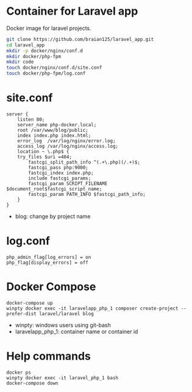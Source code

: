 # Container for Laravel app

Docker image for laravel projects.

```sh
git clone https://github.com/braian125/laravel_app.git
cd laravel_app
mkdir -p docker/nginx/conf.d 
mkdir docker/php-fpm 
mkdir code
touch docker/nginx/conf.d/site.conf
touch docker/php-fpm/log.conf
```

# site.conf
```
server {
    listen 80;
    server_name php-docker.local;
    root /var/www/blog/public;
    index index.php index.html;
    error_log  /var/log/nginx/error.log;
    access_log /var/log/nginx/access.log;
    location ~ \.php$ {
    try_files $uri =404;
        fastcgi_split_path_info ^(.+\.php)(/.+)$;
        fastcgi_pass php:9000;
        fastcgi_index index.php;
        include fastcgi_params;
        fastcgi_param SCRIPT_FILENAME $document_root$fastcgi_script_name;
        fastcgi_param PATH_INFO $fastcgi_path_info;
    }
}
```
- blog: change by project name

# log.conf
```
php_admin_flag[log_errors] = on
php_flag[display_errors] = off
```

# Docker Compose

```
docker-compose up
winpty docker exec -it laravelapp_php_1 composer create-project --prefer-dist laravel/laravel blog
```

- winpty: windows users using git-bash
- laravelapp_php_1: container name or container id

# Help commands
    docker ps
    winpty docker exec -it laravel_php_1 bash
    docker-compose down
